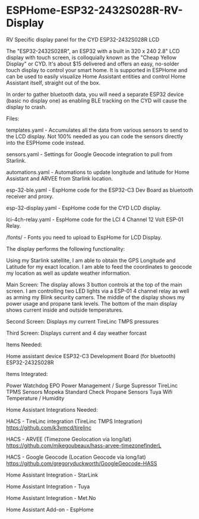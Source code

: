 # ESPHome-ESP32-2432S028R-RV-Display
RV Specific display panel for the CYD ESP32-2432S028R LCD

The "ESP32-2432S028R", an ESP32 with a built in 320 x 240 2.8" LCD display with touch screen, is colloquially known as the "Cheap Yellow Display" or CYD. It's about $15 delivered and offers an easy, no-solder touch display to control your smart home. It is supported in ESPHome and can be used to easily visualize Home Assistant entities and control Home Assistant itself, straight out of the box. 

In order to gather bluetooth data, you will need a separate ESP32 device (basic no display one) as enabling BLE tracking on the CYD will cause the display to crash.

Files:

templates.yaml - Accumulates all the data from various sensors to send to the LCD display. Not 100% needed as you can code the sensors directly into the ESPHome code instead.

sensors.yaml - Settings for Google Geocode integration to pull from Starlink.

automations.yaml - Automations to update longitude and latitude for Home Assistant and ARVEE from Starlink location.

esp-32-ble.yaml - EspHome code for the ESP32-C3 Dev Board as bluetooth receiver and proxy.

esp-32-display.yaml - EspHome code for the CYD LCD display.

lci-4ch-relay.yaml - EspHome code for the LCI 4 Channel 12 Volt ESP-01 Relay.

/fonts/ - Fonts you need to upload to EspHome for LCD Display.

The display performs the following functionality:

Using my Starlink satellite, I am able to obtain the GPS Longitude and Latitude for my exact location. I am able to feed the coordinates to geocode my location as well as update weather information.

Main Screen:
The display allows 3 button controls at the top of the main screen. I am controlling two LED lights via a ESP-01 4 channel relay as well as arming my Blink security camers.
The middle of the display shows my power usage and propane tank levels.
The bottom of the main display shows current inside and outside temperatures.

Second Screen:
Displays my current TireLinc TMPS pressures

Third Screen:
Displays current and 4 day weather forcast

Items Needed:

Home assistant device
ESP32-C3 Development Board (for bluetooth)
ESP32-2432S028R

Items Integrated:

Power Watchdog EPO Power Management / Surge Supressor
TireLinc TPMS Sensors
Mopeka Standard Check Propane Sensors
Tuya Wifi Temperature / Humidity

Home Assistant Integrations Needed:

HACS - TireLinc integration (TireLinc TMPS Integration)
  https://github.com/k3vmcd/tirelinc

HACS - ARVEE (Timezone Geolocation via long/lat)
  https://github.com/mikegoubeaux/hass-arvee-timezonefinderL

HACS - Google Geocode (Location Geocode via long/lat)
  https://github.com/gregoryduckworth/GoogleGeocode-HASS

Home Assistant Integration - StarLink

Home Assistant Integration - Tuya

Home Assistant Integration - Met.No


Home Assistant Add-on - EspHome
